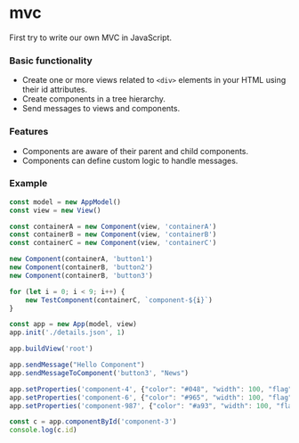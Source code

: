 # mvc
First try to write our own MVC in JavaScript.

### Basic functionality

- Create one or more views related to `<div>` elements in your HTML using their id attributes.
- Create components in a tree hierarchy.
- Send messages to views and components.

### Features

- Components are aware of their parent and child components.
- Components can define custom logic to handle messages.

### Example

```js
const model = new AppModel()
const view = new View()

const containerA = new Component(view, 'containerA')
const containerB = new Component(view, 'containerB')
const containerC = new Component(view, 'containerC')

new Component(containerA, 'button1')
new Component(containerB, 'button2')
new Component(containerB, 'button3')

for (let i = 0; i < 9; i++) {
    new TestComponent(containerC, `component-${i}`)
}

const app = new App(model, view)
app.init('./details.json', 1)

app.buildView('root')

app.sendMessage("Hello Component")
app.sendMessageToComponent('button3', "News")

app.setProperties('component-4', {"color": "#048", "width": 100, "flag": true })
app.setProperties('component-6', {"color": "#965", "width": 100, "flag": true })
app.setProperties('component-987', {"color": "#a93", "width": 100, "flag": true })

const c = app.componentById('component-3')
console.log(c.id)
```